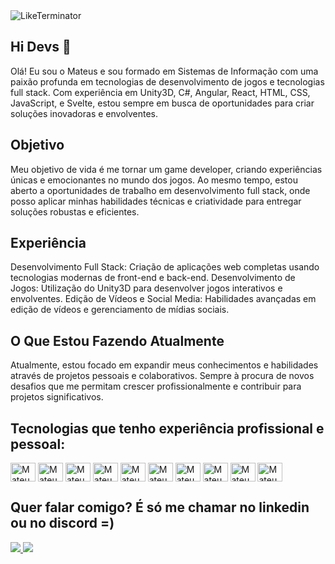 <img align="center" alt="LikeTerminator" src="https://www.digitaltrends.com/wp-content/uploads/2023/01/Goodbye-_-Terminator-2-Remastered-4-11-screenshot.jpg?fit=720%2C298&p=1">

## Hi Devs 👋

Olá! Eu sou o Mateus e sou formado em Sistemas de Informação com uma paixão profunda em tecnologias de desenvolvimento de jogos e tecnologias full stack. Com experiência em Unity3D, C#, Angular, React, HTML, CSS, JavaScript, e Svelte, estou sempre em busca de oportunidades para criar soluções inovadoras e envolventes.

## Objetivo
Meu objetivo de vida é me tornar um game developer, criando experiências únicas e emocionantes no mundo dos jogos. Ao mesmo tempo, estou aberto a oportunidades de trabalho em desenvolvimento full stack, onde posso aplicar minhas habilidades técnicas e criatividade para entregar soluções robustas e eficientes.

## Experiência
Desenvolvimento Full Stack: Criação de aplicações web completas usando tecnologias modernas de front-end e back-end.
Desenvolvimento de Jogos: Utilização do Unity3D para desenvolver jogos interativos e envolventes.
Edição de Vídeos e Social Media: Habilidades avançadas em edição de vídeos e gerenciamento de mídias sociais.

## O Que Estou Fazendo Atualmente
Atualmente, estou focado em expandir meus conhecimentos e habilidades através de projetos pessoais e colaborativos. Sempre à procura de novos desafios que me permitam crescer profissionalmente e contribuir para projetos significativos.

## Tecnologias que tenho experiência profissional e pessoal:

<div>
  <img align="center" alt="Mateus-Js" height="30" width="40" src="https://cdn.jsdelivr.net/gh/devicons/devicon@latest/icons/javascript/javascript-original.svg">
  <img align="center" alt="Mateus-Ts" height="30" width="40" src="https://cdn.jsdelivr.net/gh/devicons/devicon@latest/icons/typescript/typescript-original.svg">
  <img align="center" alt="Mateus-React" height="30" width="40" src="https://cdn.jsdelivr.net/gh/devicons/devicon@latest/icons/react/react-original.svg">
  <img align="center" alt="Mateus-Nodejs" height="30" width="40" src="https://cdn.jsdelivr.net/gh/devicons/devicon@latest/icons/nodejs/nodejs-original.svg">        
  <img align="center" alt="Mateus-Angular" height="30" width="40" src="https://cdn.jsdelivr.net/gh/devicons/devicon@latest/icons/angular/angular-original.svg">
  <img align="center" alt="Mateus-Vite" height="30" width="40" src="https://cdn.jsdelivr.net/gh/devicons/devicon@latest/icons/vitejs/vitejs-original.svg">
  <img align="center" alt="Mateus-HTML" height="30" width="40" src="https://cdn.jsdelivr.net/gh/devicons/devicon@latest/icons/html5/html5-original.svg">
  <img align="center" alt="Mateus-CSS" height="30" width="40" src="https://cdn.jsdelivr.net/gh/devicons/devicon@latest/icons/css3/css3-original.svg">
  <img align="center" alt="Mateus-Csharp" height="30" width="40" src="https://cdn.jsdelivr.net/gh/devicons/devicon@latest/icons/csharp/csharp-original.svg">
  <img align="center" alt="Mateus-Unity" height="30" width="40" src="https://cdn.jsdelivr.net/gh/devicons/devicon@latest/icons/unity/unity-original.svg">          
</div>

## Quer falar comigo? É só me chamar no linkedin ou no discord =) 

<a href="https://www.linkedin.com/in/mateus-alcantara-dev" target="_blank"><img src="https://img.shields.io/badge/LinkedIn-0077B5?style=for-the-badge&logo=linkedin&logoColor=white">
<a href="https://discord.gg/RxZZFRYHpS" target="_blank"><img src="https://img.shields.io/badge/Discord-7289DA?style=for-the-badge&logo=discord&logoColor=white">

